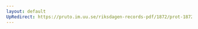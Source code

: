 ```yaml
---
layout: default
UpRedirect: https://pruto.im.uu.se/riksdagen-records-pdf/1872/prot-1872--ak--123/prot-1872--ak--123_021.pdf
---
```

